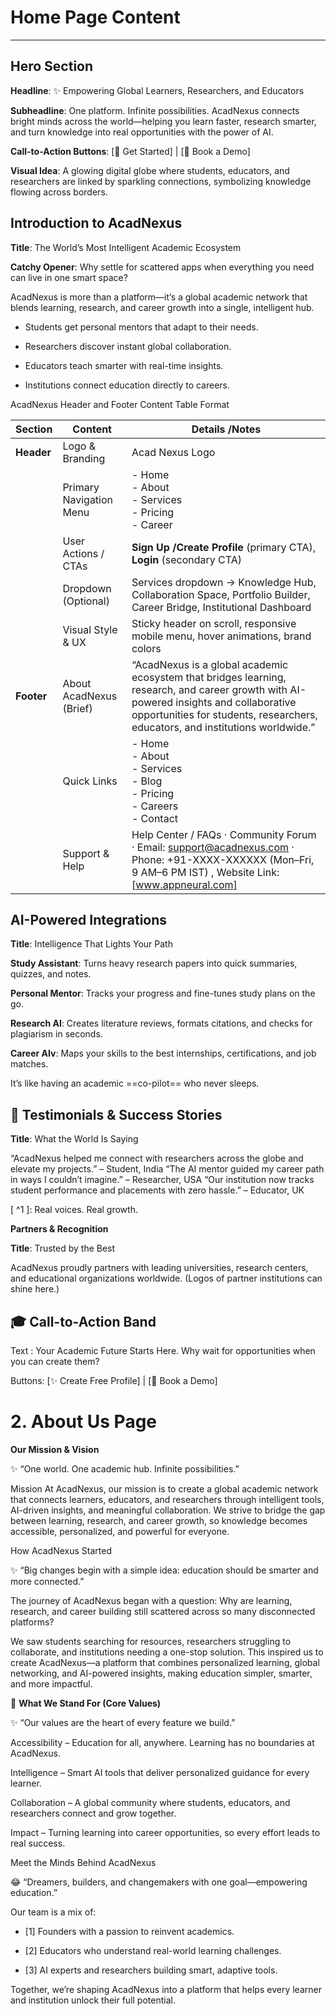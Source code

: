 # Home Page Content 
---
## Hero Section

**Headline**: ✨ Empowering Global Learners, Researchers, and Educators

**Subheadline**: One platform. Infinite possibilities. AcadNexus connects bright minds across the world—helping you learn faster, research smarter, and turn knowledge into real opportunities with the power of AI. 

**Call-to-Action Buttons**: [🚀 Get Started] | [🎯 Book a Demo] 

**Visual Idea**: A glowing digital globe where students, educators, and researchers are linked by sparkling connections, symbolizing knowledge flowing across borders. 

 ## Introduction to AcadNexus 

**Title**: The World’s Most Intelligent Academic Ecosystem 

**Catchy Opener**: Why settle for scattered apps when everything you need can live in one smart space? 

AcadNexus is more than a platform—it’s a global academic network that blends learning, research, and career growth into a single, intelligent hub. 

- Students get personal mentors that adapt to their needs. 

- Researchers discover instant global collaboration. 

- Educators teach smarter with real-time insights. 

- Institutions connect education directly to careers.

AcadNexus Header and Footer Content Table Format

| Section  | Content | Details /Notes |
| -------  | ------- | -------------- |
| **Header**   | Logo & Branding | Acad Nexus Logo |
|          | Primary Navigation Menu | -  Home <br>   - About <br>  - Services <br>   - Pricing <br>  - Career |
|          | User Actions / CTAs     |  **Sign Up /Create Profile** (primary CTA), **Login** (secondary CTA) |
|          | Dropdown (Optional)     | Services dropdown → Knowledge Hub, Collaboration Space, Portfolio Builder, Career Bridge, Institutional Dashboard |
|          | Visual Style & UX       | Sticky header on scroll, responsive mobile menu, hover animations, brand colors |
 | **Footer** | About AcadNexus (Brief)  | “AcadNexus is a global academic ecosystem that bridges learning, research, and career growth with AI-powered insights and collaborative opportunities for students, researchers, educators, and institutions worldwide.” |
 |    | Quick Links  | - Home <br> - About <br> - Services <br> - Blog <br>  - Pricing <br> - Careers<br> - Contact |
 |    | Support & Help | Help Center / FAQs · Community Forum · Email: support@acadnexus.com · Phone: +91-XXXX-XXXXXX (Mon–Fri, 9 AM–6 PM IST) , Website Link: [www.appneural.com] |

## AI-Powered Integrations 

**Title**: Intelligence That Lights Your Path 

**Study Assistant**: Turns heavy research papers into quick summaries, quizzes, and notes. 

**Personal Mentor**: Tracks your progress and fine-tunes study plans on the go. 

**Research AI**: Creates literature reviews, formats citations, and checks for plagiarism in seconds. 

**Career AIv**: Maps your skills to the best internships, certifications, and job matches. 

It’s like having an academic ==co-pilot== who never sleeps. 

## 💬 Testimonials & Success Stories 

**Title**: What the World Is Saying 

“AcadNexus helped me connect with researchers across the globe and elevate my projects.” – Student, India “The AI mentor guided my career path in ways I couldn’t imagine.” – Researcher, USA “Our institution now tracks student performance and placements with zero hassle.” – Educator, UK 

[ ^1 ]: Real voices. Real growth. 

 **Partners & Recognition** 

**Title**: Trusted by the Best 

AcadNexus proudly partners with leading universities, research centers, and educational organizations worldwide. (Logos of partner institutions can shine here.) 

## 🎓 Call-to-Action Band 

Text
: Your Academic Future Starts Here. Why wait for opportunities when you can create them? 

Buttons: [✨ Create Free Profile] | [🚀 Book a Demo] 

[^1]: Learn. Collaborate. Grow. AcadNexus makes it happen. 

# **2. About Us Page** 

 **Our Mission & Vision**

✨ “One world. One academic hub. Infinite possibilities.” 

Mission At AcadNexus, our mission is to create a global academic network that connects learners, educators, and researchers through intelligent tools, AI-driven insights, and meaningful collaboration. We strive to bridge the gap between learning, research, and career growth, so knowledge becomes accessible, personalized, and powerful for everyone. 

How AcadNexus Started 

✨ “Big changes begin with a simple idea: education should be smarter and more connected.” 

The journey of AcadNexus began with a question: Why are learning, research, and career building still scattered across so many disconnected platforms? 

We saw students searching for resources, researchers struggling to collaborate, and institutions needing a one-stop solution. This inspired us to create AcadNexus—a platform that combines personalized learning, global networking, and AI-powered insights, making education simpler, smarter, and more impactful. 

🌟 **What We Stand For (Core Values)** 

✨ “Our values are the heart of every feature we build.” 

Accessibility – Education for all, anywhere. Learning has no boundaries at AcadNexus. 

Intelligence – Smart AI tools that deliver personalized guidance for every learner. 

Collaboration – A global community where students, educators, and researchers connect and grow together. 

Impact – Turning learning into career opportunities, so every effort leads to real success. 

 Meet the Minds Behind AcadNexus 

:joy: “Dreamers, builders, and changemakers with one goal—empowering education.” 

Our team is a mix of:  

 - [1]  Founders with a passion to reinvent academics. 

- [2]  Educators who understand real-world learning challenges.  

- [3] AI experts and researchers building smart, adaptive tools. 

Together, we’re shaping AcadNexus into a platform that helps every learner and institution unlock their full potential.
 

